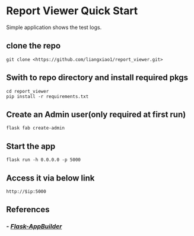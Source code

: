 # Report Viewer Quick Start

Simple application shows the test logs.

## clone the repo

    git clone <https://github.com/liangxiao1/report_viewer.git>

## Swith to repo directory and install required pkgs

    cd report_viewer
    pip install -r requirements.txt

## Create an Admin user(only required at first run)

    flask fab create-admin

## Start the app

    flask run -h 0.0.0.0 -p 5000

## Access it via below link

    http://$ip:5000

## References

### - *[Flask-AppBuilder](https://flask-appbuilder.readthedocs.io/en/latest/index.html)*
